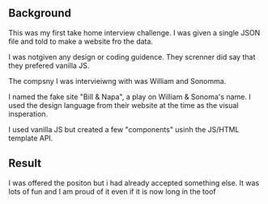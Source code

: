 ## Background
This was my first take home interview challenge. I was given a single JSON file and told to make a website fro the data.

I was notgiven any design or coding guidence. They screnner did say that they prefered vanilla JS.

The compsny I was intervieiwng with was William and Sonomma.

I named the fake site "Bill & Napa", a play on William & Sonoma's name. I used the design language from their website at the time as the visual insperation.

I used vanilla JS but created a few "components" usinh the JS/HTML template API.


## Result

I was offered the positon but i had already accepted something else. It was lots of fun and I am proud of it even if it is now long in the toof
